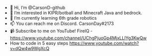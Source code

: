 - 👋 Hi, I’m @CarsonD-github
- 👀 I’m interested in KIPR/botball and Minecraft Java and bedrock.
- 🌱 I’m currently learning 6th grade robotics
- 📫 You can reach me on Discord. CarsonDay#2173
- 📹 Subscribe to me on YouTube! FireIQ - https://www.youtube.com/channel/UChgPjuoGp4MjxLLIYg3KwQw
- How to code in 5 easy steps https://www.youtube.com/watch?v=dQw4w9WgXcQ
<!---
CarsonD-github/CarsonD-github is a ✨ special ✨ repository because its `README.md` (this file) appears on your GitHub profile.
You can click the Preview link to take a look at your changes.
--->
